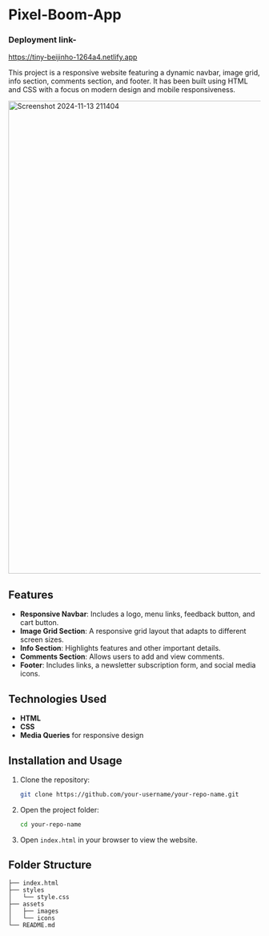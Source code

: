 # Pixel-Boom-App

### Deployment link- 
https://tiny-beijinho-1264a4.netlify.app

This project is a responsive website featuring a dynamic navbar, image grid, info section, comments section, and footer. It has been built using HTML and CSS with a focus on modern design and mobile responsiveness.


<img width="944" alt="Screenshot 2024-11-13 211404" src="https://github.com/user-attachments/assets/835c6412-3e8b-408f-9d8f-cc7826e60d02">

## Features

- **Responsive Navbar**: Includes a logo, menu links, feedback button, and cart button. 
- **Image Grid Section**: A responsive grid layout that adapts to different screen sizes.
- **Info Section**: Highlights features and other important details.
- **Comments Section**: Allows users to add and view comments.
- **Footer**: Includes links, a newsletter subscription form, and social media icons.
  
## Technologies Used

- **HTML**
- **CSS**
- **Media Queries** for responsive design

## Installation and Usage

1. Clone the repository:
    ```bash
    git clone https://github.com/your-username/your-repo-name.git
    ```

2. Open the project folder:
    ```bash
    cd your-repo-name
    ```

3. Open `index.html` in your browser to view the website.

## Folder Structure

```plaintext
├── index.html
├── styles
│   └── style.css
├── assets
│   ├── images
│   └── icons
└── README.md

